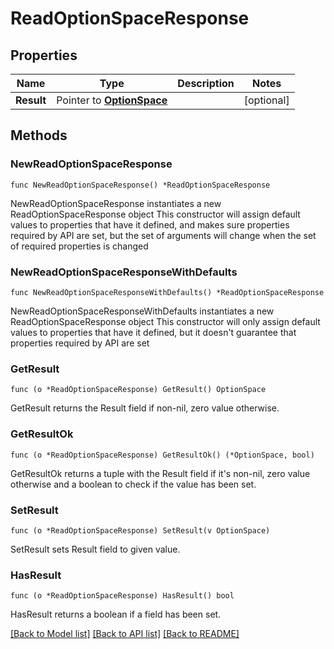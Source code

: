 # ReadOptionSpaceResponse

## Properties

Name | Type | Description | Notes
------------ | ------------- | ------------- | -------------
**Result** | Pointer to [**OptionSpace**](OptionSpace.md) |  | [optional] 

## Methods

### NewReadOptionSpaceResponse

`func NewReadOptionSpaceResponse() *ReadOptionSpaceResponse`

NewReadOptionSpaceResponse instantiates a new ReadOptionSpaceResponse object
This constructor will assign default values to properties that have it defined,
and makes sure properties required by API are set, but the set of arguments
will change when the set of required properties is changed

### NewReadOptionSpaceResponseWithDefaults

`func NewReadOptionSpaceResponseWithDefaults() *ReadOptionSpaceResponse`

NewReadOptionSpaceResponseWithDefaults instantiates a new ReadOptionSpaceResponse object
This constructor will only assign default values to properties that have it defined,
but it doesn't guarantee that properties required by API are set

### GetResult

`func (o *ReadOptionSpaceResponse) GetResult() OptionSpace`

GetResult returns the Result field if non-nil, zero value otherwise.

### GetResultOk

`func (o *ReadOptionSpaceResponse) GetResultOk() (*OptionSpace, bool)`

GetResultOk returns a tuple with the Result field if it's non-nil, zero value otherwise
and a boolean to check if the value has been set.

### SetResult

`func (o *ReadOptionSpaceResponse) SetResult(v OptionSpace)`

SetResult sets Result field to given value.

### HasResult

`func (o *ReadOptionSpaceResponse) HasResult() bool`

HasResult returns a boolean if a field has been set.


[[Back to Model list]](../README.md#documentation-for-models) [[Back to API list]](../README.md#documentation-for-api-endpoints) [[Back to README]](../README.md)


